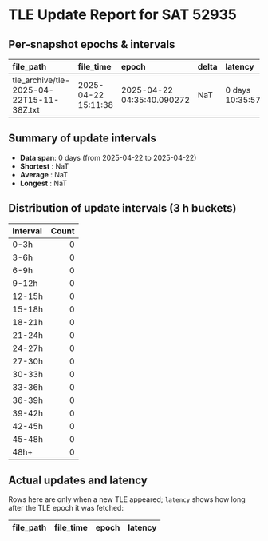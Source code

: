 # TLE Update Report for SAT 52935

## Per‑snapshot epochs & intervals

| file_path                                | file_time           | epoch                      | delta   | latency                |
|:-----------------------------------------|:--------------------|:---------------------------|:--------|:-----------------------|
| tle_archive/tle-2025-04-22T15-11-38Z.txt | 2025-04-22 15:11:38 | 2025-04-22 04:35:40.090272 | NaT     | 0 days 10:35:57.909728 |

## Summary of update intervals

- **Data span**: 0 days (from 2025-04-22 to 2025-04-22)
- **Shortest** : NaT
- **Average**  : NaT
- **Longest**  : NaT


## Distribution of update intervals (3 h buckets)

| Interval   |   Count |
|:-----------|--------:|
| 0-3h       |       0 |
| 3-6h       |       0 |
| 6-9h       |       0 |
| 9-12h      |       0 |
| 12-15h     |       0 |
| 15-18h     |       0 |
| 18-21h     |       0 |
| 21-24h     |       0 |
| 24-27h     |       0 |
| 27-30h     |       0 |
| 30-33h     |       0 |
| 33-36h     |       0 |
| 36-39h     |       0 |
| 39-42h     |       0 |
| 42-45h     |       0 |
| 45-48h     |       0 |
| 48h+       |       0 |

## Actual updates and latency

Rows here are only when a new TLE appeared; `latency` shows how long
after the TLE epoch it was fetched:

| file_path   | file_time   | epoch   | latency   |
|-------------|-------------|---------|-----------|
